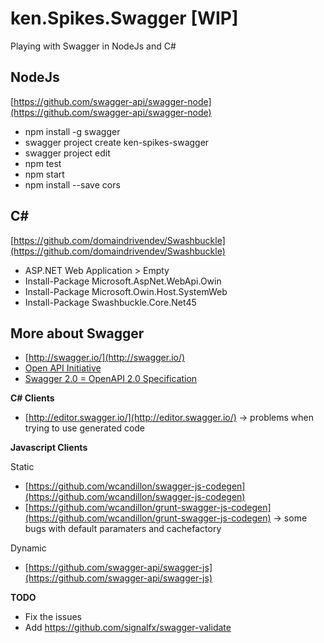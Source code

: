 # ken.Spikes.Swagger [WIP]
Playing with Swagger in NodeJs and C#

## NodeJs

[https://github.com/swagger-api/swagger-node](https://github.com/swagger-api/swagger-node)

* npm install -g swagger
* swagger project create ken-spikes-swagger
* swagger project edit
* npm test
* npm start
* npm install --save cors

<h2>C#</h2>

[https://github.com/domaindrivendev/Swashbuckle](https://github.com/domaindrivendev/Swashbuckle)

* ASP.NET Web Application > Empty
* Install-Package Microsoft.AspNet.WebApi.Owin
* Install-Package Microsoft.Owin.Host.SystemWeb
* Install-Package Swashbuckle.Core.Net45

## More about Swagger

* [http://swagger.io/](http://swagger.io/)
* [Open API Initiative](https://openapis.org/)
* [Swagger 2.0 = OpenAPI 2.0 Specification](https://github.com/OAI/OpenAPI-Specification)

**C# Clients**

* [http://editor.swagger.io/](http://editor.swagger.io/) -> problems when trying to use generated code

**Javascript Clients**

Static

* [https://github.com/wcandillon/swagger-js-codegen](https://github.com/wcandillon/swagger-js-codegen)
* [https://github.com/wcandillon/grunt-swagger-js-codegen](https://github.com/wcandillon/grunt-swagger-js-codegen) -> some bugs with default paramaters and cachefactory

Dynamic

* [https://github.com/swagger-api/swagger-js](https://github.com/swagger-api/swagger-js)

**TODO**

* Fix the issues
* Add https://github.com/signalfx/swagger-validate